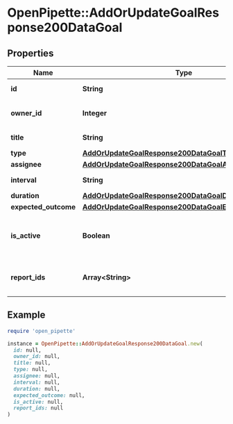 # OpenPipette::AddOrUpdateGoalResponse200DataGoal

## Properties

| Name | Type | Description | Notes |
| ---- | ---- | ----------- | ----- |
| **id** | **String** | The ID of the goal | [optional] |
| **owner_id** | **Integer** | The ID of the creator of the goal | [optional] |
| **title** | **String** | The title of the goal | [optional] |
| **type** | [**AddOrUpdateGoalResponse200DataGoalType**](AddOrUpdateGoalResponse200DataGoalType.md) |  | [optional] |
| **assignee** | [**AddOrUpdateGoalResponse200DataGoalAssignee**](AddOrUpdateGoalResponse200DataGoalAssignee.md) |  | [optional] |
| **interval** | **String** | The interval of the goal | [optional] |
| **duration** | [**AddOrUpdateGoalResponse200DataGoalDuration**](AddOrUpdateGoalResponse200DataGoalDuration.md) |  | [optional] |
| **expected_outcome** | [**AddOrUpdateGoalResponse200DataGoalExpectedOutcome**](AddOrUpdateGoalResponse200DataGoalExpectedOutcome.md) |  | [optional] |
| **is_active** | **Boolean** | Whether the goal is currently active or not | [optional] |
| **report_ids** | **Array&lt;String&gt;** | The IDs of the reports that belong to the goal | [optional] |

## Example

```ruby
require 'open_pipette'

instance = OpenPipette::AddOrUpdateGoalResponse200DataGoal.new(
  id: null,
  owner_id: null,
  title: null,
  type: null,
  assignee: null,
  interval: null,
  duration: null,
  expected_outcome: null,
  is_active: null,
  report_ids: null
)
```


